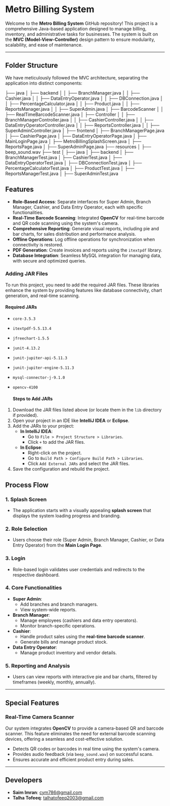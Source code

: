# Metro Billing System

Welcome to the **Metro Billing System** GitHub repository! This project is a comprehensive Java-based application designed to manage billing, inventory, and administrative tasks for businesses. The system is built on the **MVC (Model-View-Controller)** design pattern to ensure modularity, scalability, and ease of maintenance.

---
## **Folder Structure**

We have meticulously followed the MVC architecture, separating the application into distinct components:

├── java │ ├── backend │ │ ├── BranchManager.java │ │ ├── Cashier.java │ │ ├── DataEntryOperator.java │ │ ├── DBConnection.java │ │ ├── PercentageCalculator.java │ │ ├── Product.java │ │ ├── ReportsManager.java │ │ ├── SuperAdmin.java │ ├── BarcodeScanner │ │ ├── RealTimeBarcodeScanner.java │ ├── Controller │ │ ├── BranchManagerController.java │ │ ├── CashierController.java │ │ ├── DataEntryOperatorController.java │ │ ├── ReportsController.java │ │ ├── SuperAdminController.java │ ├── frontend │ ├── BranchManagerPage.java │ ├── CashierPage.java │ ├── DataEntryOperatorPage.java │ ├── MainLoginPage.java │ ├── MetroBillingSplashScreen.java │ ├── ReportsPage.java │ ├── SuperAdminPage.java ├── resources │ ├── beep_sound.wav ├── test │ ├── java │ ├── backend │ ├── BranchManagerTest.java │ ├── CashierTest.java │ ├── DataEntryOperatorTest.java │ ├── DBConnectionTest.java │ ├── PercentageCalculatorTest.java │ ├── ProductTest.java │ ├── ReportsManagerTest.java │ ├── SuperAdminTest.java

## **Features**

- **Role-Based Access**: Separate interfaces for Super Admin, Branch Manager, Cashier, and Data Entry Operator, each with specific functionalities.
- **Real-Time Barcode Scanning**: Integrated **OpenCV** for real-time barcode and QR code scanning using the system's camera.
- **Comprehensive Reporting**: Generate visual reports, including pie and bar charts, for sales distribution and performance analysis.
- **Offline Operations**: Log offline operations for synchronization when connectivity is restored.
- **PDF Generation**: Create invoices and reports using the `itextpdf` library.
- **Database Integration**: Seamless MySQL integration for managing data, with secure and optimized queries.

### **Adding JAR Files**

To run this project, you need to add the required JAR files. These libraries enhance the system by providing features like database connectivity, chart generation, and real-time scanning.

#### **Required JARs**

- `core-3.5.3`
- `itextpdf-5.5.13.4`
- `jfreechart-1.5.5`
- `junit-4.13.2`
- `junit-jupiter-api-5.11.3`
- `junit-jupiter-engine-5.11.3`
- `mysql-connector-j-9.1.0`
- `opencv-4100`

  #### **Steps to Add JARs**

1. Download the JAR files listed above (or locate them in the `lib` directory if provided).
2. Open your project in an IDE like **IntelliJ IDEA** or **Eclipse**.
3. Add the JARs to your project:
   - **In IntelliJ IDEA**:
     - Go to `File > Project Structure > Libraries`.
     - Click `+` to add the JAR files.
   - **In Eclipse**:
     - Right-click on the project.
     - Go to `Build Path > Configure Build Path > Libraries`.
     - Click `Add External JARs` and select the JAR files.
4. Save the configuration and rebuild the project.

## **Process Flow**

### **1. Splash Screen**
- The application starts with a visually appealing **splash screen** that displays the system loading progress and branding.

### **2. Role Selection**
- Users choose their role (Super Admin, Branch Manager, Cashier, or Data Entry Operator) from the **Main Login Page**.

### **3. Login**
- Role-based login validates user credentials and redirects to the respective dashboard.

### **4. Core Functionalities**
   - **Super Admin**:
     - Add branches and branch managers.
     - View system-wide reports.
   - **Branch Manager**:
     - Manage employees (cashiers and data entry operators).
     - Monitor branch-specific operations.
   - **Cashier**:
     - Handle product sales using the **real-time barcode scanner**.
     - Generate bills and manage product stock.
   - **Data Entry Operator**:
     - Manage product inventory and vendor details.

### **5. Reporting and Analysis**
- Users can view reports with interactive pie and bar charts, filtered by timeframes (weekly, monthly, annually).

---

## **Special Features**

### **Real-Time Camera Scanner**
Our system integrates **OpenCV** to provide a camera-based QR and barcode scanner. This feature eliminates the need for external barcode scanning devices, offering a seamless and cost-effective solution.

- Detects QR codes or barcodes in real time using the system's camera.
- Provides audio feedback (via `beep_sound.wav`) on successful scans.
- Ensures accurate and efficient product entry during sales.

---

## **Developers**

- **Saim Imran**: [cym786@gmail.com](mailto:cym786@gmail.com)  
- **Talha Tofeeq**: [talhatofeeq2003@gmail.com](mailto:talhatofeeq2003@gmail.com)  




